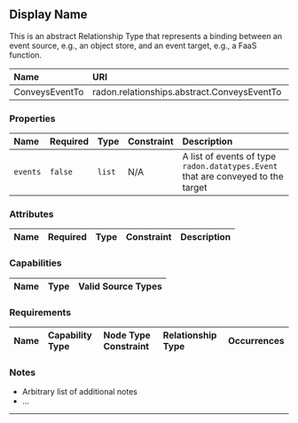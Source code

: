 ## Display Name

This is an abstract Relationship Type that represents a binding between an event source, e.g., an object store, and an event target, e.g., a FaaS function.

| Name | URI | Version | Derived From |
|:---- |:--- |:------- |:------------ |
| ConveysEventTo | radon.relationships.abstract.ConveysEventTo | 1.0.0 | tosca.relationships.Root |

### Properties

| Name | Required | Type | Constraint | Description |
|:---- |:-------- |:---- |:---------- |:----------- |
| `events` | `false` | `list` | N/A | A list of events of type `radon.datatypes.Event` that are conveyed to the target |


### Attributes

| Name | Required | Type | Constraint | Description |
|:---- |:-------- |:---- |:---------- |:----------- |

### Capabilities

| Name | Type | Valid Source Types |
|:---- |:---- |:------------------ |

### Requirements

| Name | Capability Type | Node Type Constraint | Relationship Type | Occurrences |
|:---- |:--------------- |:-------------------- |:----------------- |:------------|

### Notes

* Arbitrary list of additional notes
* ...

---
